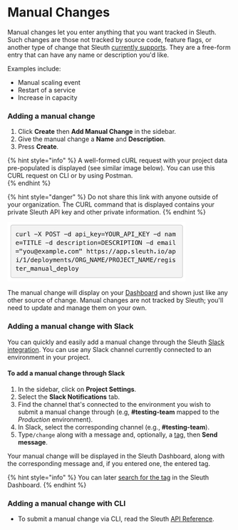 # Manual Changes

Manual changes let you enter anything that you want tracked in Sleuth. Such changes are those not tracked by source code, feature flags, or another type of change that Sleuth [currently supports](about-integrations....md). They are a free-form entry that can have any name or description you'd like. 

Examples include: 

* Manual scaling event
* Restart of a service
* Increase in capacity

### Adding a manual change

1. Click **Create** then **Add Manual Change** in the sidebar. 
2. Give the manual change a **Name** and **Description**. 
3. Press **Create**. 

{% hint style="info" %}
A well-formed cURL request with your project data pre-populated is displayed \(see similar image below\). You can use this CURL request on CLI or by using Postman.  
{% endhint %}

{% hint style="danger" %}
Do not share this link with anyone outside of your organization. The CURL command that is displayed contains your private Sleuth API key and other private information. 
{% endhint %}

![cURL information in Add Manual Change page](../.gitbook/assets/curl_url_dialog.png)

The manual change will display on your [Dashboard](../dashboard/) and shown just like any other source of change. Manual changes are not tracked by Sleuth; you'll need to update and manage them on your own. 

### Adding a manual change with Slack 

You can quickly and easily add a manual change through the Sleuth [Slack integration](chat-ops/slack.md). You can use any Slack channel currently connected to an environment in your project. 

#### To add a manual change through Slack

1. In the sidebar, click on **Project Settings**. 
2. Select the **Slack Notifications** tab. 
3. Find the channel that's connected to the environment you wish to submit a manual change through \(e.g, **\#testing-team** mapped to the _Production_ environment\).
4. In Slack, select the corresponding channel \(e.g., **\#testing-team**\). 
5. Type`/change` along with a message and, optionally, a [tag](../tags.md), then **Send message**.  

Your manual change will be displayed in the Sleuth Dashboard, along with the corresponding message and, if you entered one, the entered tag. 

{% hint style="info" %}
You can later [search for the tag](../tags.md#searching-for-tagged-deploys) in the Sleuth Dashboard. 
{% endhint %}

### Adding a manual change with CLI

* To submit a manual change via CLI, read the Sleuth [API Reference](../resources/api-reference.md#manual-change). 

### 

